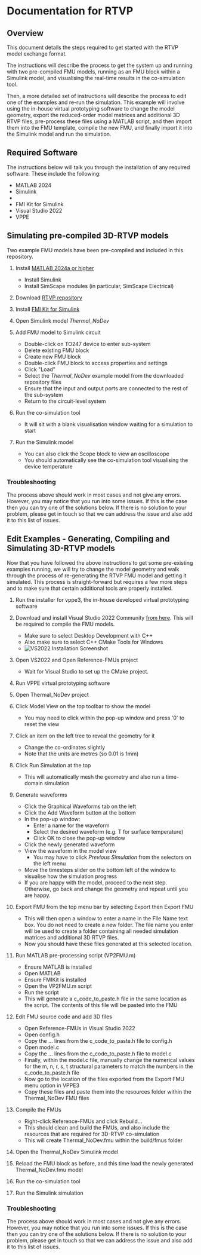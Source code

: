 # Documentation for RTVP

## Overview

This document details the steps required to get started with the RTVP model exchange format.

The instructions will describe the process to get the system up and running with two pre-compiled FMU models, running as an FMU block within a Simulink model, and visualising the real-time results in the co-simulation tool. 

Then, a more detailed set of instructions will describe the process to edit one of the examples and re-run the simulation. This example will involve using the in-house virtual prototyping software to change the model geometry, export the reduced-order model matrices and additional 3D RTVP files, pre-process these files using a MATLAB script, and then import them into the FMU template, compile the new FMU, and finally import it into the Simulink model and run the simulation.

## Required Software

The instructions below will talk you through the installation of any required software. These include the following:
- MATLAB 2024
- Simulink
- 
- FMI Kit for Simulink
- Visual Studio 2022
- VPPE

## Simulating pre-compiled 3D-RTVP models

Two example FMU models have been pre-compiled and included in this repository.

1. Install [MATLAB 2024a or higher](https://www.mathworks.com/help/install/ug/install-products-with-internet-connection.html)
    - Install Simulink
    - Install SimScape modules (in particular, SimScape Electrical)
    
2. Download [RTVP repository](https://github.com/plevans/RTVP_v1)

3. Install [FMI Kit for Simulink](https://github.com/CATIA-Systems/FMIKit-Simulink)

4. Open Simulink model *Thermal_NoDev*

5. Add FMU model to Simulink circuit
    - Double-click on TO247 device to enter sub-system
    - Delete existing FMU block
    - Create new FMU block
    - Double-click FMU block to access properties and settings
    - Click "Load"
    - Select the *Thermal_NoDev* example model from the downloaded repository files
    - Ensure that the input and output ports are connected to the rest of the sub-system
    - Return to the circuit-level system 

6. Run the co-simulation tool
    - It will sit with a blank visualisation window waiting for a simulation to start

7. Run the Simulink model
    - You can also click the Scope block to view an oscilloscope
    - You should automatically see the co-simulation tool visualising the device temperature

### Troubleshooting

The process above should work in most cases and not give any errors. However, you may notice that you run into some issues. If this is the case then you can try one of the solutions below. If there is no solution to your problem, please get in touch so that we can address the issue and also add it to this list of issues. 

## Edit Examples - Generating, Compiling and Simulating 3D-RTVP models

Now that you have followed the above instructions to get some pre-existing examples running, we will try to change the model geometry and walk through the process of re-generating the RTVP FMU model and getting it simulated. This process is straight-forward but requires a few more steps and to make sure that certain additional tools are properly installed. 

1. Run the installer for vppe3, the in-house developed virtual prototyping software

2. Download and install Visual Studio 2022 Community [from here](https://visualstudio.microsoft.com/downloads/). This will be required to compile the FMU models.
    - Make sure to select Desktop Development with C++
    - Also make sure to select C++ CMake Tools for Windows
    - ![VS2022 Installation Screenshot](https://github.com/user-attachments/assets/a742eadd-0c84-492d-a125-b33c750fc517)

3. Open VS2022 and Open Reference-FMUs project
    - Wait for Visual Studio to set up the CMake project.

4. Run VPPE virtual prototyping software 

5. Open Thermal_NoDev project

6. Click Model View on the top toolbar to show the model
    - You may need to click within the pop-up window and press '0' to reset the view

7. Click an item on the left tree to reveal the geometry for it
    - Change the co-ordinates slightly
    - Note that the units are metres (so 0.01 is 1mm)

8. Click Run Simulation at the top
    - This will automatically mesh the geometry and also run a time-domain simulation

9. Generate waveforms 
    - Click the Graphical Waveforms tab on the left
    - Click the Add Waveform button at the bottom
    - In the pop-up window:
        - Enter a name for the waveform
        - Select the desired waveform (e.g. T for surface temperature)
        - Click OK to close the pop-up window
    - Click the newly generated waveform
    - View the waveform in the model view
        - You may have to click *Previous Simulation* from the selectors on the left menu
    - Move the timesteps slider on the bottom left of the window to visualise how the simulation progress
    - If you are happy with the model, proceed to the next step. Otherwise, go back and change the geometry and repeat until you are happy.

10. Export FMU from the top menu bar by selecting Export then Export FMU
    - This will then open a window to enter a name in the File Name text box. You do not need to create a new folder. The file name you enter will be used to create a folder containing all needed simulation matrices and additional 3D RTVP files. 
    - Now you should have these files generated at this selected location.

11. Run MATLAB pre-processing script (VP2FMU.m)
    - Ensure MATLAB is installed
    - Open MATLAB
    - Ensure FMIKit is installed
    - Open the VP2FMU.m script
    - Run the script
    - This will generate a c_code_to_paste.h file in the same location as the script. The contents of this file will be pasted into the FMU

12. Edit FMU source code and add 3D files
    - Open Reference-FMUs in Visual Studio 2022
    - Open config.h 
    - Copy the ... lines from the c_code_to_paste.h file to config.h
    - Open model.c
    - Copy the ... lines from the c_code_to_paste.h file to model.c
    - Finally, within the model.c file, manually change the numerical values for the m, n, r, s, t structural parameters to match the numbers in the c_code_to_paste.h file
    - Now go to the location of the files exported from the Export FMU menu option in VPPE3
    - Copy these files and paste them into the resources folder within the Thermal_NoDev FMU files

13. Compile the FMUs
    - Right-click Reference-FMUs and click Rebuild...
    - This should clean and build the FMUs, and also include the resources that are required for 3D-RTVP co-simulation
    - This will create Thermal_NoDev.fmu within the build/fmus folder

14. Open the Thermal_NoDev Simulink model

15. Reload the FMU block as before, and this time load the newly generated Thermal_NoDev.fmu model 

16. Run the co-simulation tool

17. Run the Simulink simulation

### Troubleshooting

The process above should work in most cases and not give any errors. However, you may notice that you run into some issues. If this is the case then you can try one of the solutions below. If there is no solution to your problem, please get in touch so that we can address the issue and also add it to this list of issues. 